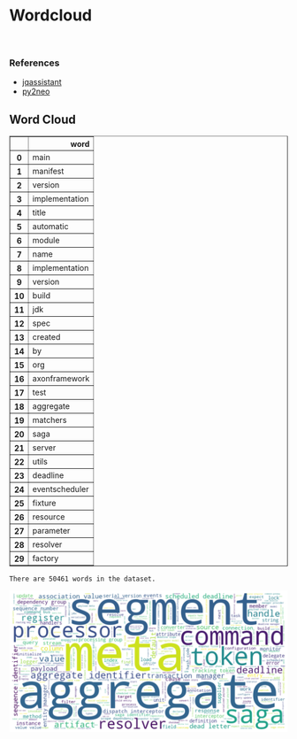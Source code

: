 # Wordcloud
<br>  

### References
- [jqassistant](https://jqassistant.org)
- [py2neo](https://py2neo.org/2021.1/)





## Word Cloud




<div>
<table border="1" class="dataframe">
  <thead>
    <tr style="text-align: right;">
      <th></th>
      <th>word</th>
    </tr>
  </thead>
  <tbody>
    <tr>
      <th>0</th>
      <td>main</td>
    </tr>
    <tr>
      <th>1</th>
      <td>manifest</td>
    </tr>
    <tr>
      <th>2</th>
      <td>version</td>
    </tr>
    <tr>
      <th>3</th>
      <td>implementation</td>
    </tr>
    <tr>
      <th>4</th>
      <td>title</td>
    </tr>
    <tr>
      <th>5</th>
      <td>automatic</td>
    </tr>
    <tr>
      <th>6</th>
      <td>module</td>
    </tr>
    <tr>
      <th>7</th>
      <td>name</td>
    </tr>
    <tr>
      <th>8</th>
      <td>implementation</td>
    </tr>
    <tr>
      <th>9</th>
      <td>version</td>
    </tr>
    <tr>
      <th>10</th>
      <td>build</td>
    </tr>
    <tr>
      <th>11</th>
      <td>jdk</td>
    </tr>
    <tr>
      <th>12</th>
      <td>spec</td>
    </tr>
    <tr>
      <th>13</th>
      <td>created</td>
    </tr>
    <tr>
      <th>14</th>
      <td>by</td>
    </tr>
    <tr>
      <th>15</th>
      <td>org</td>
    </tr>
    <tr>
      <th>16</th>
      <td>axonframework</td>
    </tr>
    <tr>
      <th>17</th>
      <td>test</td>
    </tr>
    <tr>
      <th>18</th>
      <td>aggregate</td>
    </tr>
    <tr>
      <th>19</th>
      <td>matchers</td>
    </tr>
    <tr>
      <th>20</th>
      <td>saga</td>
    </tr>
    <tr>
      <th>21</th>
      <td>server</td>
    </tr>
    <tr>
      <th>22</th>
      <td>utils</td>
    </tr>
    <tr>
      <th>23</th>
      <td>deadline</td>
    </tr>
    <tr>
      <th>24</th>
      <td>eventscheduler</td>
    </tr>
    <tr>
      <th>25</th>
      <td>fixture</td>
    </tr>
    <tr>
      <th>26</th>
      <td>resource</td>
    </tr>
    <tr>
      <th>27</th>
      <td>parameter</td>
    </tr>
    <tr>
      <th>28</th>
      <td>resolver</td>
    </tr>
    <tr>
      <th>29</th>
      <td>factory</td>
    </tr>
  </tbody>
</table>
</div>



    There are 50461 words in the dataset.



    
![png](Wordcloud_files/Wordcloud_10_1.png)
    

